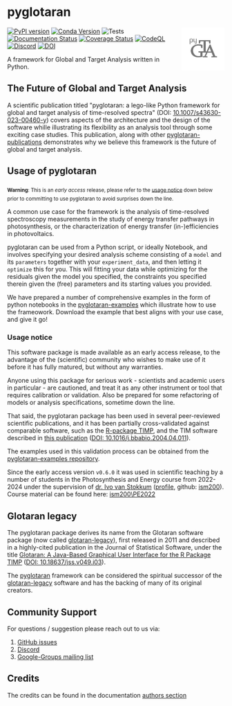 # pyglotaran

<img align="right" width="100" height="100" src="https://raw.githubusercontent.com/glotaran/pyglotaran/main/docs/source/images/pyglotaran_logo_transparent.svg">

[![PyPI version](https://badge.fury.io/py/pyglotaran.svg)](https://badge.fury.io/py/pyglotaran)
[![Conda Version](https://img.shields.io/conda/vn/conda-forge/pyglotaran.svg)](https://anaconda.org/conda-forge/pyglotaran)
![Tests](https://github.com/glotaran/pyglotaran/workflows/Tests/badge.svg)
[![Documentation Status](https://readthedocs.org/projects/pyglotaran/badge/?version=latest)](https://pyglotaran.readthedocs.io/en/latest/?badge=latest)
[![Coverage Status](https://codecov.io/gh/glotaran/pyglotaran/branch/master/graph/badge.svg)](https://codecov.io/gh/glotaran/pyglotaran)
[![CodeQL](https://github.com/glotaran/pyglotaran/actions/workflows/codeql.yml/badge.svg)](https://github.com/glotaran/pyglotaran/actions/workflows/codeql.yml)
[![Discord](https://img.shields.io/discord/883443835135475753.svg?label=&logo=discord&logoColor=ffffff&color=7389D8&labelColor=6A7EC2)](https://discord.gg/KfnEYRSTJx)
[![DOI](https://zenodo.org/badge/DOI/10.5281/zenodo.4534043.svg)](https://doi.org/10.5281/zenodo.4534043)

A framework for Global and Target Analysis written in Python.

## The Future of Global and Target Analysis

A scientific publication titled "pyglotaran: a lego-like Python framework for global and target analysis of time-resolved spectra" (DOI: [10.1007/s43630-023-00460-y](https://doi.org/10.1007/s43630-023-00460-y)) covers aspects of the architecture and the design of the software whille illustrating its flexibility as an analysis tool through some exciting case studies. This publication, along with other [pyglotaran-publications](https://github.com/glotaran/pyglotaran-publications) demonstrates why we believe this framework is the future of global and target analysis.

## Usage of pyglotaran

<sub>**Warning**: This is an _early access_ release, please refer to the [usage notice](#usage-notice) down below prior to committing to use pyglotaran to avoid surprises down the line.</sub>

A common use case for the framework is the analysis of time-resolved spectroscopy measurements in the study of energy transfer pathways in photosynthesis, or the characterization of energy transfer (in-)efficiencies in photovoltaics.

pyglotaran can be used from a Python script, or ideally Notebook, and involves specifying your desired analysis scheme consisting of a `model` and its `parameters` together with your `experiment_data`, and then letting it `optimize` this for you. This will fitting your data while optimizing for the residuals given the model you specified, the constraints you specified therein given the (free) parameters and its starting values you provided.

We have prepared a number of comprehensive examples in the form of python notebooks in the [pyglotaran-examples](https://github.com/glotaran/pyglotaran-examples) which illustrate how to use the frameowork. Download the example that best aligns with your use case, and give it go!

### Usage notice

This software package is made available as an early access release, to the advantage of the (scientific) community who wishes to make use of it before it has fully matured, but without any warranties.

Anyone using this package for serious work - scientists and academic users in particular - are cautioned, and treat it as any other instrument or tool that requires calibration or validation. Also be prepared for some refactoring of models or analysis specifications, sometime down the line.

That said, the pyglotaran package has been used in several peer-reviewed scientific publications, and it has been partially cross-validated against comparable software, such as the [R-package TIMP](https://dx.doi.org/10.18637/jss.v018.i03), and the TIM software described in [this publication](https://doi.org/10.1016/j.bbabio.2004.04.011) ([DOI: 10.1016/j.bbabio.2004.04.011](https://doi.org/10.1016/j.bbabio.2004.04.011)).

The examples used in this validation process can be obtained from the [pyglotaran-examples repository](https://github.com/glotaran/pyglotaran-examples).

Since the early access version `v0.6.0` it was used in scientific teaching by a number of students in the Photosynthesis and Energy course from 2022-2024 under the supervision of [dr. Ivo van Stokkum](https://www.nat.vu.nl/~ivo/) ([profile](https://research.vu.nl/en/persons/ihm-van-stokkum), github: [ism200](https://github.com/ism200/)). Course material can be found here: [ism200\PE2022](https://github.com/ism200/PE2022/)

## Glotaran legacy

The pyglotaran package derives its name from the Glotaran software package (now called [glotaran-legacy](https://github.com/glotaran/glotaran-legacy)), first released in 2011 and described in a highly-cited publication in the Journal of Statistical Software, under the title [Glotaran: A Java-Based Graphical User Interface for the R Package TIMP](https://www.jstatsoft.org/article/view/v049i03) ([DOI: 10.18637/jss.v049.i03](https://dx.doi.org/10.18637/jss.v049.i03)).

The [pyglotaran](https://github.com/glotaran/pyglotaran) framework can be considered the spiritual successor of the [glotaran-legacy](https://github.com/glotaran/glotaran-legacy) software and has the backing of many of its original creators.

## Community Support

For questions / suggestion please reach out to us via:

1. [GitHub issues](https://github.com/glotaran/pyglotaran/issues)
2. [Discord](https://discord.gg/KfnEYRSTJx)
3. [Google-Groups mailing list](https://groups.google.com/forum/#!forum/glotaran)

## Credits

The credits can be found in the documentation
[authors section](https://pyglotaran.readthedocs.io/en/latest/authors.html)
